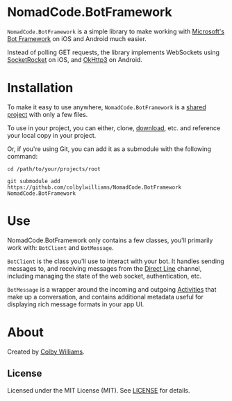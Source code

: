# NomadCode.BotFramework

`NomadCode.BotFramework` is a simple library to make working with [Microsoft's Bot Framework][0] on iOS and Android much easier.

Instead of polling GET requests, the library implements WebSockets using [SocketRocket][1] on iOS, and [OkHttp3][2] on Android.

# Installation

To make it easy to use anywhere, `NomadCode.BotFramework` is a [shared project][3] with only a few files.  

To use in your project, you can either, clone, [download][4], etc. and reference your local copy in your project.    

Or, if you're using Git, you can add it as a submodule with the following command:

```shell
cd /path/to/your/projects/root

git submodule add https://github.com/colbylwilliams/NomadCode.BotFramework NomadCode.BotFramework
```

# Use

NomadCode.BotFramework only contains a few classes, you'll primarily work with: `BotClient` and `BotMessage`.

`BotClient` is the class you'll use to interact with your bot. It handles sending messages to, and receiving messages from the [Direct Line][5] channel, including managing the state of the web socket, authentication, etc.

`BotMessage` is a wrapper around the incoming and outgoing [Activities][6] that make up a conversation, and contains additional metadata useful for displaying rich message formats in your app UI.




# About

Created by [Colby Williams][100]. 


## License

Licensed under the MIT License (MIT).  See [LICENSE][101] for details.


[0]:https://dev.botframework.com/
[1]:https://github.com/facebook/SocketRocket
[2]:https://github.com/square/okhttp

[3]:https://developer.xamarin.com/guides/cross-platform/application_fundamentals/shared_projects/
[4]:https://github.com/colbylwilliams/NomadCode.BotFramework/archive/master.zip

[5]:https://docs.botframework.com/en-us/restapi/directline3/
[6]:https://docs.botframework.com/en-us/core-concepts/reference/#activity


[100]:https://github.com/colbylwilliams
[101]:https://github.com/colbylwilliams/NomadCode.BotFramework/blob/master/LICENSE

[12]:https://docs.microsoft.com/en-us/azure/app-service-mobile/app-service-mobile-dotnet-how-to-use-client-library#serverflow
[13]:https://msdn.microsoft.com/library/azure/microsoft.windowsazure.mobileservices.mobileserviceauthenticationprovider(v=azure.10).aspx